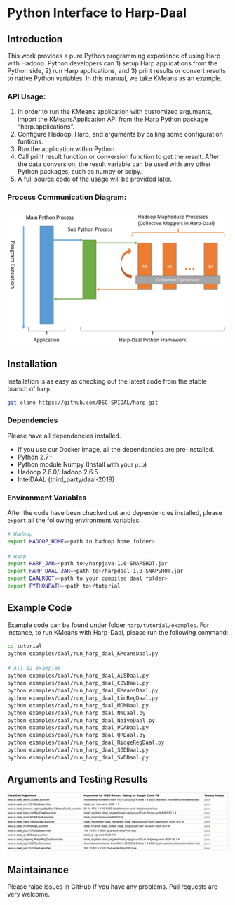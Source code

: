 # Python Interface to Harp-Daal

## Introduction

This work provides a pure Python programming experience of using Harp with Hadoop. Python developers can 1) setup Harp applications from the Python side, 2) run Harp applications, and 3) print results or convert results to native Python variables. In this manual, we take KMeans as an example.

### API Usage:
1.	In order to run the KMeans application with customized arguments, import the KMeansApplication API from the Harp Python package “harp.applications”.
2.	Configure Hadoop, Harp, and arguments by calling some configuration funtions.
3.	Run the application within Python.
4.	Call print result function or conversion function to get the result. After the data conversion, the result variable can be used with any other Python packages, such as numpy or scipy.
5.	A full source code of the usage will be provided later.

### Process Communication Diagram:
![Process Communication Diagram for Harp-Daal Python](docs/Overview.png)

## Installation

Installation is as easy as checking out the latest code from the stable branch of `harp`.

```bash
git clone https://github.com/DSC-SPIDAL/harp.git
```

### Dependencies
Please have all dependencies installed.

* If you use our Docker Image, all the dependencies are pre-installed.
* Python 2.7+
* Python module Numpy (Install with your `pip`)
* Hadoop 2.6.0/Hadoop 2.6.5
* IntelDAAL (third_party/daal-2018)

### Environment Variables
After the code have been checked out and dependencies installed, please `export` all the following environment variables.

```bash
# Hadoop
export HADOOP_HOME=<path to hadoop home folder>

# Harp
export HARP_JAR=<path to>/harpjava-1.0-SNAPSHOT.jar
export HARP_DAAL_JAR=<path to>/harpdaal-1.0-SNAPSHOT.jar
export DAALROOT=<path to your compiled daal folder>
export PYTHONPATH=<path to>/tutorial
```

## Example Code
Example code can be found under folder `harp/tutorial/examples`. For instance, to run KMeans with Harp-Daal, please run the following command:

```bash
cd tutorial 
python examples/daal/run_harp_daal_KMeansDaal.py

# All 12 examples
python examples/daal/run_harp_daal_ALSDaal.py
python examples/daal/run_harp_daal_COVDaal.py
python examples/daal/run_harp_daal_KMeansDaal.py
python examples/daal/run_harp_daal_LinRegDaal.py
python examples/daal/run_harp_daal_MOMDaal.py
python examples/daal/run_harp_daal_NNDaal.py
python examples/daal/run_harp_daal_NaiveDaal.py
python examples/daal/run_harp_daal_PCADaal.py
python examples/daal/run_harp_daal_QRDaal.py
python examples/daal/run_harp_daal_RidgeRegDaal.py
python examples/daal/run_harp_daal_SGDDaal.py
python examples/daal/run_harp_daal_SVDDaal.py
```

## Arguments and Testing Results
![Arguments and Testing Results for Harp-Daal Python](docs/Results.png)

## Maintainance
Please raise issues in GitHub if you have any problems. Pull requests are very welcome.
